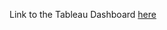 

Link to the Tableau Dashboard [here](https://public.tableau.com/views/AirBnBTableauFinalProject/Dashboard1?:language=en-US&:sid=&:redirect=auth&:display_count=n&:origin=viz_share_link) 
